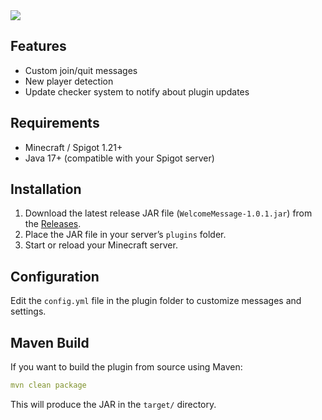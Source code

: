 <img src="https://i.ibb.co/LddJWs1M/image-7.png"/>

## Features

- Custom join/quit messages  
- New player detection  
- Update checker system to notify about plugin updates  

## Requirements

- Minecraft / Spigot 1.21+  
- Java 17+ (compatible with your Spigot server)

## Installation

1. Download the latest release JAR file (`WelcomeMessage-1.0.1.jar`) from the [Releases](https://github.com/MatthieuClaessens/WelcomeMessage/releases).  
2. Place the JAR file in your server’s `plugins` folder.  
3. Start or reload your Minecraft server.

## Configuration

Edit the `config.yml` file in the plugin folder to customize messages and settings.

## Maven Build

If you want to build the plugin from source using Maven:
```yaml
mvn clean package
```
This will produce the JAR in the `target/` directory.
